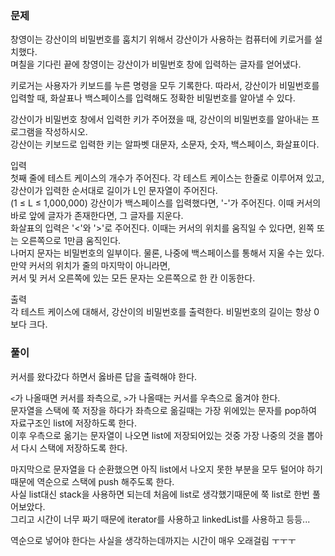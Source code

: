 ### 문제
창영이는 강산이의 비밀번호를 훔치기 위해서 강산이가 사용하는 컴퓨터에 키로거를 설치했다.    
며칠을 기다린 끝에 창영이는 강산이가 비밀번호 창에 입력하는 글자를 얻어냈다.   

키로거는 사용자가 키보드를 누른 명령을 모두 기록한다. 따라서, 강산이가 비밀번호를 입력할 때, 화살표나 백스페이스를 입력해도 정확한 비밀번호를 알아낼 수 있다.    

강산이가 비밀번호 창에서 입력한 키가 주어졌을 때, 강산이의 비밀번호를 알아내는 프로그램을 작성하시오.    
강산이는 키보드로 입력한 키는 알파벳 대문자, 소문자, 숫자, 백스페이스, 화살표이다.   

입력   
첫째 줄에 테스트 케이스의 개수가 주어진다. 각 테스트 케이스는 한줄로 이루어져 있고, 강산이가 입력한 순서대로 길이가 L인 문자열이 주어진다.    
(1 ≤ L ≤ 1,000,000) 강산이가 백스페이스를 입력했다면, '-'가 주어진다. 이때 커서의 바로 앞에 글자가 존재한다면, 그 글자를 지운다.    
화살표의 입력은 '<'와 '>'로 주어진다. 이때는 커서의 위치를 움직일 수 있다면, 왼쪽 또는 오른쪽으로 1만큼 움직인다.    
나머지 문자는 비밀번호의 일부이다. 물론, 나중에 백스페이스를 통해서 지울 수는 있다. 만약 커서의 위치가 줄의 마지막이 아니라면,     
커서 및 커서 오른쪽에 있는 모든 문자는 오른쪽으로 한 칸 이동한다.   

출력   
각 테스트 케이스에 대해서, 강산이의 비밀번호를 출력한다. 비밀번호의 길이는 항상 0보다 크다.   

### 풀이

커서를 왔다갔다 하면서 옳바른 답을 출력해야 한다.   

`<`가 나올때면 커서를 좌측으로, `>`가 나올때는 커서를 우측으로 옮겨야 한다.  
문자열을 스택에 쭉 저장을 하다가 
좌측으로 옮길때는 가장 위에있는 문자를 pop하여 자료구조인 list에 저장하도록 한다.   
이후 우측으로 옮기는 문자열이 나오면 list에 저장되어있는 것중 가장 나중의 것을 뽑아서 다시 스택에 저장하도록 한다.   

마지막으로 문자열을 다 순환했으면 아직 list에서 나오지 못한 부분을 모두 털어야 하기 때문에 역순으로 스택에 push 해주도록 한다.   
사실 list대신 stack을 사용하면 되는데 처음에 list로 생각했기때문에 쭉 list로 한번 풀어보았다.    
그리고 시간이 너무 짜기 때문에 iterator를 사용하고 linkedList를 사용하고 등등...   

역순으로 넣어야 한다는 사실을 생각하는데까지는 시간이 매우 오래걸림 ㅜㅜㅜ
